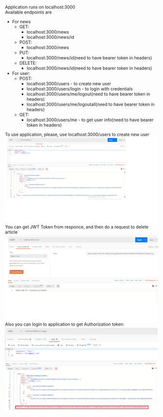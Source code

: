 Application runs on localhost:3000  
Available endpoints are  
* For news  
  * GET:  
    * localhost:3000/news  
    * localhost:3000/news/id  
  * POST:  
    * localhost:3000/news  
  * PUT:  
    * localhost:3000/news/id(need to have bearer token in headers)  
  * DELETE:  
    * localhost:3000/news/id(need to have bearer token in headers)  
* For user:  
  * POST:  
    * localhost:3000/users - to create new user  
    * localhost:3000/users/login - to login with credentials  
    * localhost:3000/users/me/logout(need to have bearer token in headers)  
    * localhost:3000/users/me/logoutall(need to have bearer token in headers)  
  * GET:  
    * localhost:3000/users/me - to get user info(need to have bearer token in headers)  

To use application, please, use localhost:3000/users to create new user  
![postUser image](https://github.com/Masarnouski/FrontCamp_Express_1/blob/master/postUser.png)
You can get JWT Token from responce, and then do a request to delete article  
![deleteUser image](https://github.com/Masarnouski/FrontCamp_Express_1/blob/master/deleteUser.png)
Also you can login to application to get Authorization token:
![loginUser image](https://github.com/Masarnouski/FrontCamp_Express_1/blob/master/loginUser.png)

